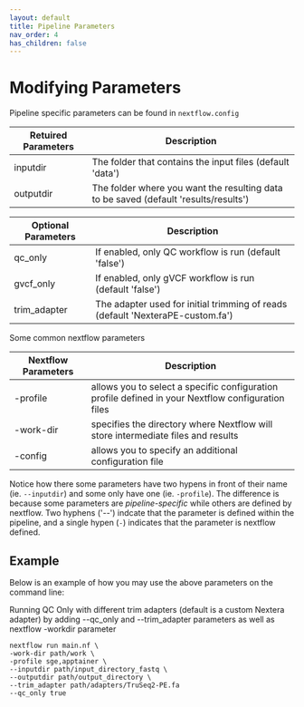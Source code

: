 ```yaml
---
layout: default
title: Pipeline Parameters
nav_order: 4
has_children: false
---
```


# Modifying Parameters

Pipeline specific parameters can be found in `nextflow.config` 

| Retuired Parameters | Description |
|---|---|
| inputdir | The folder that contains the input files (default 'data') |
| outputdir | The folder where you want the resulting data to be saved (default 'results/results') |

| Optional Parameters | Description |
|---|---|
| qc_only | If enabled, only QC workflow is run (default 'false') |
| gvcf_only | If enabled, only gVCF workflow is run (default 'false') |
| trim_adapter | The adapter used for initial trimming of reads (default 'NexteraPE-custom.fa') |


Some common nextflow parameters 

| Nextflow Parameters | Description |
|---|---|
| -profile | allows you to select a specific configuration profile defined in your Nextflow configuration files |
| -work-dir | specifies the directory where Nextflow will store intermediate files and results |
| -config | allows you to specify an additional configuration file |


Notice how there some parameters have two hypens in front of their name (ie. `--inputdir`) and some only have one (ie. `-profile`). The difference is because some parameters are *pipeline-specific* while others are defined by nextflow. Two hyphens ('--') indcate that the parameter is defined within the pipeline, and a single hypen (`-`) indicates that the parameter is nextflow defined. 


## Example

Below is an example of how you may use the above parameters on the command line:

Running QC Only with different trim adapters (default is a custom Nextera adapter) by adding --qc_only and --trim_adapter parameters as well as nextflow -workdir parameter
```
nextflow run main.nf \
-work-dir path/work \
-profile sge,apptainer \
--inputdir path/input_directory_fastq \
--outputdir path/output_directory \
--trim_adapter path/adapters/TruSeq2-PE.fa 
--qc_only true
```






